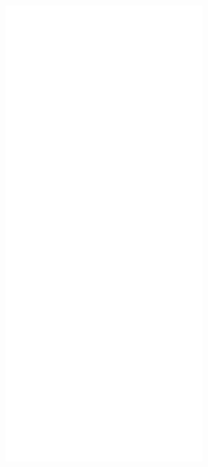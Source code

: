 <!--
**bryan292/bryan292** is a ✨ _special_ ✨ repository because its `README.md` (this file) appears on your GitHub profile.

Here are some ideas to get you started:

- 🔭 I’m currently working on ...
- 🌱 I’m currently learning ...
- 👯 I’m looking to collaborate on ...
- 🤔 I’m looking for help with ...
- 💬 Ask me about ...
- 📫 How to reach me: ...
- 😄 Pronouns: ...
- ⚡ Fun fact: ...



<p align="center">
  <a href="https://github.com/bryan292/">
    <img src="https://github-readme-stats.vercel.app/api?username=bryan292&include_all_commits=true&show_icons=true&bg_color=232627&text_color=ffffd7&icon_color=af5f5f&title_color=ff557f" />
  </a>
</p>  
-->

<p align="center">
  <a href="https://github.com/bryan292/">
    <img src="https://raw.githubusercontent.com/bryan292/bryan292/main/github-metrics.svg" />
  </a>
</p>     
